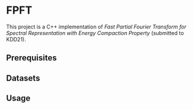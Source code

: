 # FPFT

This project is a C++ implementation of *Fast Partial Fourier Transform for Spectral Representation with Energy Compaction Property* (submitted to KDD21).

## Prerequisites

## Datasets

## Usage
